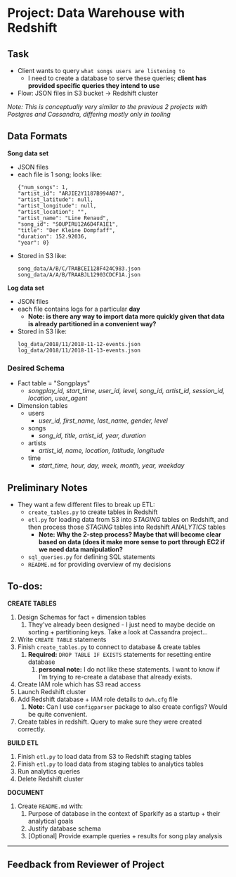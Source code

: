 # Project: Data Warehouse with Redshift

## Task
- Client wants to query `what songs users are listening to`
  - I need to create a database to serve these queries; **client has provided specific queries they intend to use**
- Flow: JSON files in S3 bucket -> Redshift cluster

*Note: This is conceptually very similar to the previous 2 projects with Postgres and Cassandra, differing mostly only in tooling*

## Data Formats

**Song data set**
- JSON files
- each file is 1 song; looks like:
    ```
    {"num_songs": 1,
    "artist_id": "ARJIE2Y1187B994AB7",
    "artist_latitude": null,
    "artist_longitude": null,
    "artist_location": "",
    "artist_name": "Line Renaud",
    "song_id": "SOUPIRU12A6D4FA1E1",
    "title": "Der Kleine Dompfaff",
    "duration": 152.92036,
    "year": 0}
    ```
- Stored in S3 like:
    ```
    song_data/A/B/C/TRABCEI128F424C983.json
    song_data/A/A/B/TRAABJL12903CDCF1A.json
    ```

**Log data set**
- JSON files
- each file contains logs for a particular **day**
  - **Note: is there any way to import data more quickly given that data is already partitioned in a convenient way?**
- Stored in S3 like:
    ```
   log_data/2018/11/2018-11-12-events.json
   log_data/2018/11/2018-11-13-events.json
    ```

### Desired Schema

- Fact table = "Songplays"
  - *songplay_id, start_time, user_id, level, song_id, artist_id, session_id, location, user_agent*
- Dimension tables
  - users
    - *user_id, first_name, last_name, gender, level*
  - songs
    - *song_id, title, artist_id, year, duration*
  - artists
    - *artist_id, name, location, latitude, longitude*
  - time
    - *start_time, hour, day, week, month, year, weekday*

## Preliminary Notes
- They want a few different files to break up ETL:
  - `create_tables.py` to create tables in Redshift
  - `etl.py` for loading data from S3 into *STAGING* tables on Redshift, and then process those *STAGING* tables into Redshift *ANALYTICS* tables
    - **Note: Why the 2-step process? Maybe that will become clear based on data (does it make more sense to port through EC2 if we need data manipulation?**
  - `sql_queries.py` for defining SQL statements
  - `README.md` for providing overview of my decisions

## To-dos:

**CREATE TABLES**
1. Design Schemas for fact + dimension tables
   1. They've already been designed - I just need to maybe decide on sorting + partitioning keys. Take a look at Cassandra project...
2. Write `CREATE TABLE` statements
3. Finish `create_tables.py` to connect to database & create tables
   1. **Required:** `DROP TABLE IF EXISTS` statements for resetting entire database
      1. **personal note:** I do not like these statements. I want to know if I'm trying to re-create a database that already exists.
4. Create IAM role which has S3 read access
5. Launch Redshift cluster
6. Add Redshift database + IAM role details to `dwh.cfg` file
   1. **Note:** Can I use `configparser` package to also create configs? Would be quite convenient.
7. Create tables in redshift. Query to make sure they were created correctly.

**BUILD ETL**
1. Finish `etl.py` to load data from S3 to Redshift staging tables
2. Finish `etl.py` to load data from staging tables to analytics tables
3. Run analytics queries
4. Delete Redshift cluster

**DOCUMENT**
1. Create `README.md` with:
   1. Purpose of database in the context of Sparkify as a startup + their analytical goals
   2. Justify database schema
   3. [Optional] Provide example queries + results for song play analysis

---

## Feedback from Reviewer of Project